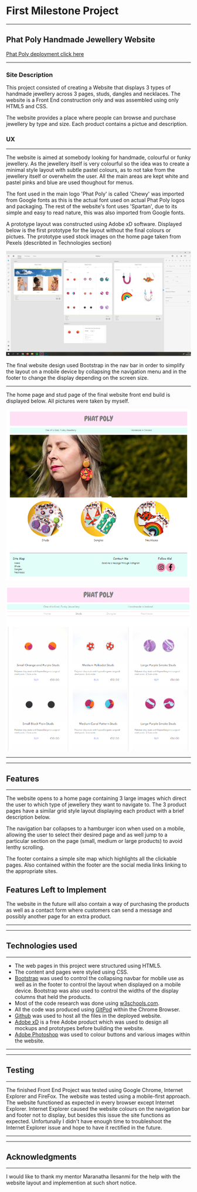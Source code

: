 # First Milestone Project
***
## Phat Poly Handmade Jewellery Website
[Phat Poly deployment click here](httsp://mikevez.github.io/Milestone1/)
***
### Site Description
This project consisted of creating a Website that displays 3 types of handmade jewellery across 3 pages, studs, dangles and necklaces. The website is a Front End construction only and was assembled using only HTML5 and CSS.

The website provides a place where people can browse and purchase jewellery by type and size. Each product contains a pictue and description.


### UX
***
The website is aimed at somebody looking for handmade, colourful or funky jewellery. As the jewellery itself is very colourful so the idea was to create a minimal style layout with subtle pastel colours, as to not take from the jewellery itself or overwhelm the user. All the main areas are kept white and pastel pinks and blue are used thoughout for menus.


The font used in the main logo 'Phat Poly' is called 'Chewy' was imported from Google fonts as this is the actual font used on actual Phat Poly logos and packaging. The rest of the website's font uses 'Spartan', due to its simple and easy to read nature, this was also imported from Google fonts.

A prototype layout was constructed using Adobe xD software. Displayed below is the first prototype for the layout without the final colours or pictues. The prototype used stock images on the home page taken from Pexels (describted in Technologies section)

![website prototype](assets/images/readmeimages/readmeFullsite.jpg)

The final website design used Bootstrap in the nav bar in order to simplify 
the layout on a mobile device by collapsing the navigation menu and in the footer to change the display depending on the screen size.

***

The home page and stud page of the final website front end build is displayed below. All pictures
were taken by myself.

![website final design](assets/images/readmeimages/readmeIndexFinal.PNG)


![website final design](assets/images/readmeimages/readmeStuds.PNG)
***
***

## Features
***
The website opens to a home page containing 3 large images which direct the user to which type of jewellery they want to navigate to. The 3 product pages have a similar grid style layout displaying each product with a brief description below.

The navigation bar collapses to a hamburger icon when used on a mobile, allowing the user to select their desired page and as well jump to a particular section on the page (small, medium or large products) to avoid lenthy scrolling. 

The footer contains a simple site map which highlights all the clickable pages. Also contained within the footer are the social media links linking to the appropriate sites.

## Features Left to Implement
The website in the future will also contain a way of purchasing the products as well as a contact form where customers can send a message and possibly another page for an extra product.
***
***

## Technologies used
***
* The web pages in this project were structured using HTML5.
* The content and pages were styled using CSS.
* [Bootstrap](https://getbootstrap.com/) was used to control the collapsing
navbar for mobile use as well as in the footer to control the layout when displayed on a mobile device. Bootstrap was also used to control the widths of the display columns that held the products.
* Most of the code research was done using [w3schools.com](www.w3schools.com).
* All the code was produced using [GitPod](https://www.gitpod.io/) within the Chrome Browser.
* [Github](https://github.com/) was used to host all the files in the deployed website.
* [Adobe xD](https://www.adobe.com/ie/products/xd.html) is a free Adobe product which was used to design all mockups and prototypes before building the website.
* [Adobe Photoshop](https://www.adobe.com/ie/products/photoshop.html) was used to colour buttons and various images within the website.


***
***
## Testing
***
The finished Front End Project was tested using Google Chrome, Internet Explorer and FireFox. The website was tested using a mobile-first approach. The website functioned as expected in every browser except Internet Explorer. Internet Explorer caused the website colours on the navigation bar and footer not to display, but besides this issue the site functions as expected. Unfortunally I didn't have enough time to troubleshoot the Internet Explorer issue and hope to have it rectified in the future.

***
***
## Acknowledgments
***
I would like to thank my mentor Maranatha Ilesanmi for the help with the website layout and implemention at such short notice.